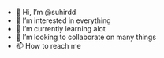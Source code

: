 - 👋 Hi, I’m @suhirdd
- 👀 I’m interested in everything
- 🌱 I’m currently learning alot
- 💞️ I’m looking to collaborate on many things
- 📫 How to reach me 

<!---
suhirdd/suhirdd is a ✨ special ✨ repository because its `README.md` (this file) appears on your GitHub profile.
You can click the Preview link to take a look at your changes.
--->
